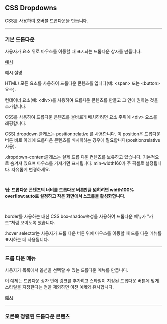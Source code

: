 ## CSS Dropdowns

CSS를 사용하여 호버블 드롭다운을 만듭니다.

---

### 기본 드롭다운

사용자가 요소 위로 마우스를 이동할 때 표시되는 드롭다운 상자를 만듭니다.

[예시](W3_CSS_day67-1.html)

예시 설명

HTML) 모든 요소를 ​​사용하여 드롭다운 콘텐츠를 엽니다(예: \<span> 또는 \<button> 요소).

컨테이너 요소(예: \<div>)를 사용하여 드롭다운 콘텐츠를 만들고 그 안에 원하는 것을 추가합니다.

CSS를 사용하여 드롭다운 콘텐츠를 올바르게 배치하려면 요소 주위에 \<div> 요소를 래핑합니다.

CSS).dropdown 클래스는 position:relative 를 사용합니다. 이 position은 드롭다운 버튼 바로 아래에 드롭다운 콘텐츠를 배치하려는 경우에 필요합니다(position:relative 사용).

.dropdown-content클래스는 실제 드롭 다운 컨텐츠를 보유하고 있습니다. 기본적으로 숨겨져 있으며 마우스를 가져가면 표시됩니다. min-width160가 주 픽셀로 설정됩니다. 자유롭게 변경하세요.

<br />

<b>팁: 드롭다운 콘텐츠의 너비를 드롭다운 버튼만큼 넓히려면 width100% overflow:auto로 설정하고 작은 화면에서 스크롤을 활성화합니다.</b>

<br />

border를 사용하는 대신 CSS box-shadow속성을 사용하여 드롭다운 메뉴가 "카드"처럼 보이도록 했습니다.

:hover selector는 사용자가 드롭 다운 버튼 위에 마우스를 이동할 때 드롭 다운 메뉴를 표시하는 데 사용됩니다.

---

### 드롭 다운 메뉴

사용자가 목록에서 옵션을 선택할 수 있는 드롭다운 메뉴를 만듭니다.

이 예제는 드롭다운 상자 안에 링크를 추가하고 스타일이 지정된 드롭다운 버튼에 맞게 스타일을 지정한다는 점을 제외하면 이전 예제와 유사합니다.

[예시](W3_CSS_day67-2.html)

---

### 오른쪽 정렬된 드롭다운 콘텐츠
